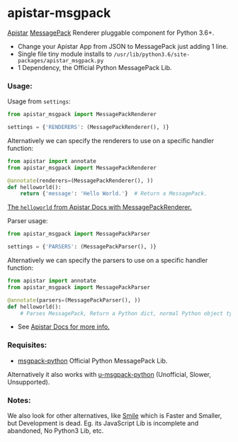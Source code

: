 # apistar-msgpack

[Apistar](https://github.com/encode/apistar) [MessagePack](https://msgpack.org) Renderer pluggable component for Python 3.6+.

- Change your Apistar App from JSON to MessagePack just adding 1 line.
- Single file tiny module installs to `/usr/lib/python3.6/site-packages/apistar_msgpack.py`
- 1 Dependency, the Official Python MessagePack Lib.


### Usage:

Usage from `settings`:
```python
from apistar_msgpack import MessagePackRenderer

settings = {'RENDERERS': (MessagePackRenderer(), )}
```

Alternatively we can specify the renderers to use on a specific handler function:

```python
from apistar import annotate
from apistar_msgpack import MessagePackRenderer

@annotate(renderers=(MessagePackRenderer(), ))
def helloworld():
    return {'message': 'Hello World.'}  # Return a MessagePack.

```

[The `helloworld` from Apistar Docs with MessagePackRenderer.](https://github.com/juancarlospaco/apistar-msgpack/blob/master/app.py)


Parser usage:
```python
from apistar_msgpack import MessagePackParser

settings = {'PARSERS': (MessagePackParser(), )}
```

Alternatively we can specify the parsers to use on a specific handler function:
```python
from apistar import annotate
from apistar_msgpack import MessagePackParser

@annotate(parsers=(MessagePackParser(), ))
def helloworld():
    # Parses MessagePack, Return a Python dict, normal Python object types.
```

- See [Apistar Docs for more info.](https://github.com/encode/apistar#configuring-the-installed-renderers)


### Requisites:

- [msgpack-python](https://github.com/msgpack/msgpack-python) Official Python MessagePack Lib.

Alternatively it also works with [u-msgpack-python](https://github.com/vsergeev/u-msgpack-python) (Unofficial, Slower, Unsupported).


### Notes:

We also look for other alternatives, like [Smile](https://github.com/FasterXML/smile-format-specification) which is Faster and Smaller, but Development is dead.
Eg. its JavaScript Lib is incomplete and abandoned, No Python3 Lib, etc.
